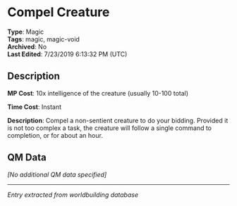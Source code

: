 # Compel Creature

**Type**: Magic  
**Tags**: magic, magic-void  
**Archived**: No  
**Last Edited**: 7/23/2019 6:13:32 PM (UTC)

## Description
**MP Cost**:
10x intelligence of the creature (usually 10-100 total)

**Time Cost**:
Instant

**Description**:
Compel a non-sentient creature to do your bidding. Provided it is not too complex a task, the creature will follow a single command to completion, or for about an hour.

## QM Data
*[No additional QM data specified]*

---
*Entry extracted from worldbuilding database*
